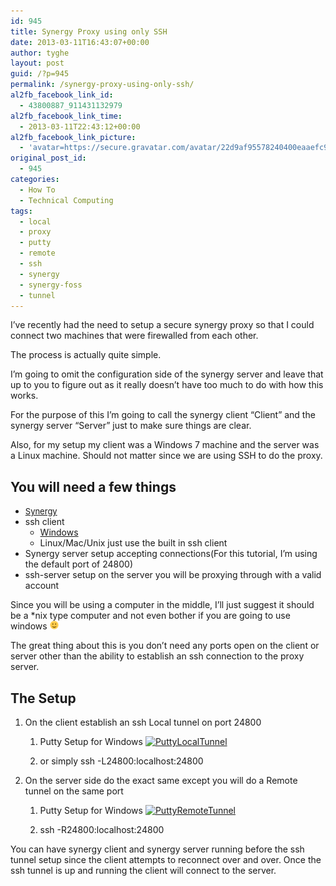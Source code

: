```yaml
---
id: 945
title: Synergy Proxy using only SSH
date: 2013-03-11T16:43:07+00:00
author: tyghe
layout: post
guid: /?p=945
permalink: /synergy-proxy-using-only-ssh/
al2fb_facebook_link_id:
  - 43800887_911431132979
al2fb_facebook_link_time:
  - 2013-03-11T22:43:12+00:00
al2fb_facebook_link_picture:
  - 'avatar=https://secure.gravatar.com/avatar/22d9af95578240400eaaefc90157ded9?s=96&amp;d=https%3A%2F%2Fsecure.gravatar.com%2Favatar%2Fad516503a11cd5ca435acc9bb6523536%3Fs%3D96&amp;r=G'
original_post_id:
  - 945
categories:
  - How To
  - Technical Computing
tags:
  - local
  - proxy
  - putty
  - remote
  - ssh
  - synergy
  - synergy-foss
  - tunnel
---
```

I&#8217;ve recently had the need to setup a secure synergy proxy so that I could connect two machines that were firewalled from each other.

The process is actually quite simple.

I&#8217;m going to omit the configuration side of the synergy server and leave that up to you to figure out as it really doesn&#8217;t have too much to do with how this works.

For the purpose of this I&#8217;m going to call the synergy client &#8220;Client&#8221; and the synergy server &#8220;Server&#8221; just to make sure things are clear.

Also, for my setup my client was a Windows 7 machine and the server was a Linux machine. Should not matter since we are using SSH to do the proxy.

## You will need a few things

  * <a style="font-size:13px;" title="Synergy Foss" href="http://synergy-foss.org/" target="_blank">Synergy</a>
  * ssh client 
      * <a title="putty" href="http://the.earth.li/~sgtatham/putty/latest/x86/putty.exe" target="_blank">Windows</a>
      * Linux/Mac/Unix just use the built in ssh client
  * Synergy server setup accepting connections(For this tutorial, I&#8217;m using the default port of 24800)
  * ssh-server setup on the server you will be proxying through with a valid account

Since you will be using a computer in the middle, I&#8217;ll just suggest it should be a *nix type computer and not even bother if you are going to use windows <img src="/wp-includes/images/smilies/simple-smile.png" alt=":)" class="wp-smiley" style="height: 1em; max-height: 1em;" />
  
The great thing about this is you don&#8217;t need any ports open on the client or server other than the ability to establish an ssh connection to the proxy server.

## The Setup

  1. On the client establish an ssh Local tunnel on port 24800 
      1. Putty Setup for Windows 
        <a href="/2013/03/synergy-proxy-using-only-ssh/puttylocaltunnel/" rel="attachment wp-att-946"><img class="alignnone size-full wp-image-946" alt="PuttyLocalTunnel" src="/wp-content/uploads/2013/03/PuttyLocalTunnel.png" width="466" height="449" /></a>
    
      2. or simply ssh -L24800:localhost:24800 <proxy server address goes here>
  2. On the server side do the exact same except you will do a Remote tunnel on the same port 
      1. Putty Setup for Windows 
        <a href="/2013/03/synergy-proxy-using-only-ssh/puttyremotetunnel/" rel="attachment wp-att-947"><img class="alignnone size-full wp-image-947" alt="PuttyRemoteTunnel" src="/wp-content/uploads/2013/03/PuttyRemoteTunnel.png" width="469" height="452" /></a>
    
      2. ssh -R24800:localhost:24800

You can have synergy client and synergy server running before the ssh tunnel setup since the client attempts to reconnect over and over. Once the ssh tunnel is up and running the client will connect to the server.
